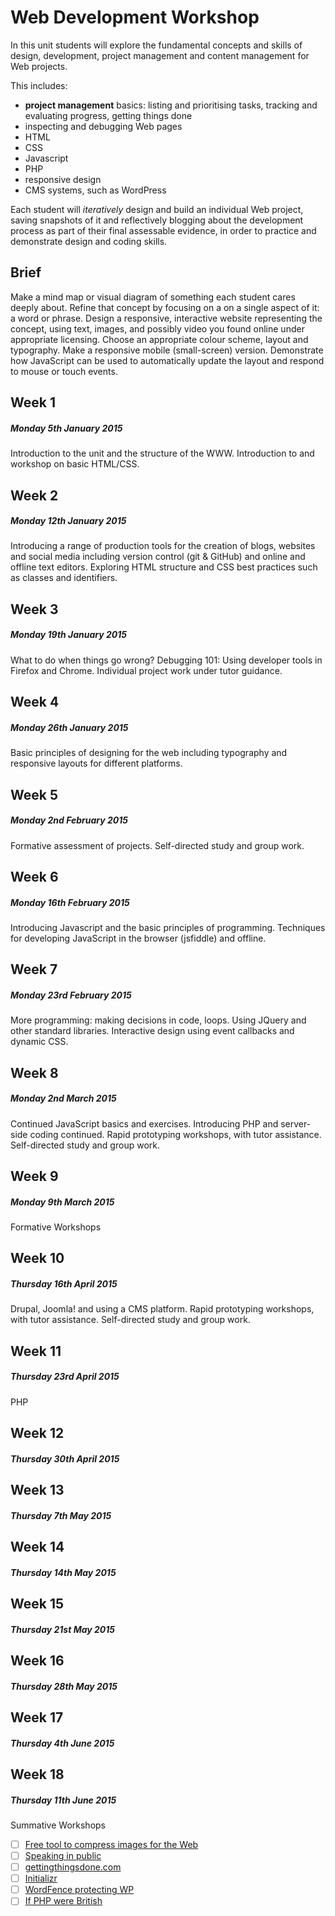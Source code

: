 # Web Development Workshop

In this unit students will explore the fundamental concepts and skills of design, development, project management and content management for Web projects.

This includes:

* **project management** basics: listing and prioritising tasks, tracking and evaluating progress, getting things done
* inspecting and debugging Web pages
* HTML 
* CSS
* Javascript
* PHP
* responsive design
* CMS systems, such as WordPress

Each student will *iteratively* design and build an individual Web project, saving snapshots of it and reflectively blogging about the development process as part of their final assessable evidence, in order to practice and demonstrate design and coding skills.

## Brief

Make a mind map or visual diagram of something each student cares deeply about.
Refine that concept by focusing on a on a single aspect of it: a word or phrase.
Design a responsive, interactive website representing the concept, using text, images, and possibly video you found online under appropriate licensing.
Choose an appropriate colour scheme, layout and typography.
Make a responsive mobile (small-screen) version.
Demonstrate how JavaScript can be used to automatically update the layout and respond to mouse or touch events.

## Week 1

##### Monday 5th January 2015

Introduction to the unit and the structure of the WWW. Introduction to and workshop on basic HTML/CSS.

## Week 2

##### Monday 12th January 2015

Introducing a range of production tools for the creation of blogs, websites and social media including version control (git & GitHub) and online and offline text editors.  Exploring HTML structure and CSS best practices such as classes and identifiers.

## Week 3

##### Monday 19th January 2015

What to do when things go wrong? Debugging 101: Using developer tools in Firefox and Chrome. Individual project work under tutor guidance.

## Week 4

##### Monday 26th January 2015

Basic principles of designing for the web including typography and responsive layouts for different platforms.

## Week 5

##### Monday 2nd February 2015

Formative assessment of projects.
Self-directed study and group work.

## Week 6

##### Monday 16th February 2015

Introducing Javascript and the basic principles of programming. Techniques for developing JavaScript in the browser (jsfiddle) and offline.

## Week 7

##### Monday 23rd February 2015

More programming: making decisions in code, loops.  Using JQuery and other standard libraries. Interactive design using event callbacks and dynamic CSS.

## Week 8

##### Monday 2nd March 2015

Continued JavaScript basics and exercises. Introducing PHP and server-side coding continued. Rapid prototyping workshops, with tutor assistance.  Self-directed study and group work.

## Week 9

##### Monday 9th March 2015

Formative Workshops


## Week 10

##### Thursday 16th April 2015

Drupal, Joomla! and using a CMS platform. Rapid prototyping workshops, with tutor assistance. Self-directed study and group work.

## Week 11

##### Thursday 23rd April 2015

PHP

## Week 12

##### Thursday 30th April 2015

## Week 13

##### Thursday 7th May 2015


## Week 14

##### Thursday 14th May 2015


## Week 15

##### Thursday 21st May 2015


## Week 16

##### Thursday 28th May 2015


## Week 17

##### Thursday 4th June 2015


## Week 18

##### Thursday 11th June 2015

Summative Workshops




- [ ] [Free tool to compress images for the Web](https://compressor.io)
- [ ] [Speaking in public](http://speaking.io/)
- [ ] [gettingthingsdone.com](http://gettingthingsdone.com/)
- [ ] [Initializr](http://www.initializr.com/)
- [ ] [WordFence protecting WP](http://www.wordfence.com/)
- [ ] [If PHP were British](https://www.addedbytes.com/blog/if-php-were-british/)
